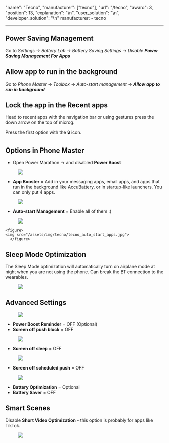 "name": "Tecno",
      "manufacturer": ["tecno"],
      "url": "/tecno",
      "award": 3,
      "position": 13,
      "explanation": "\n",
      "user_solution": "\n",
      "developer_solution": "\n"
manufacturer:
    - tecno

---

## Power Saving Management

Go to _Settings → Battery Lab → Battery Saving Settings → Disable **Power Saving Management For Apps**_

## Allow app to run in the background

Go to _Phone Master → Toolbox → Auto-start management → **Allow app to run in background**_

## Lock the app in the Recent apps

Head to recent apps with the navigation bar or using gestures press the down arrow on the top of microg.

Press the first option with the 🔒 icon.

## Options in Phone Master

* Open Power Marathon → and disabled **Power Boost**

<div class="img-block">
  <figure>
    <img src="/assets/img/tecno/tecno_power_boost.jpg">
      </figure>

</div>
  
* **App Booster** = Add in your messaging apps, email apps, and apps that run in the background like AccuBattery, or in startup-like launchers. You can only put 4 apps.

<div class="img-block">
  <figure>
    <img src="/assets/img/tecno/tecno_power_boost_apps.jpg">
      </figure>

</div>

* **Auto-start Management** = Enable all of them :)

<div class="img-block">
  <figure>
    <img src="/assets/img/tecno/tecno_auto_start.jpg">
      </figure>

    <figure>
    <img src="/assets/img/tecno/tecno_auto_start_apps.jpg">
      </figure>    

</div>  

## Sleep Mode Optimization 

The Sleep Mode optimization will automatically turn on airplane mode at night when you are not using the phone. Can break the BT connection to the wearables.

<div class="img-block">
  <figure>
    <img src="/assets/img/tecno/tecno_sleep_mode_optimization.jpg">
      </figure>

</div>

## Advanced Settings
 
<div class="img-block">
  <figure>
    <img src="/assets/img/tecno/tecno_advanced_settings.jpg">
      </figure>

</div>

* **Power Boost Reminder** = OFF (Optional)
* **Screen off push block** = OFF

<div class="img-block">
  <figure>
    <img src="/assets/img/tecno/tecno_screen_off_push.jpg">
      </figure>

</div>

* **Screen off sleep** = OFF

<div class="img-block">
  <figure>
    <img src="/assets/img/tecno/tecno_screen_off_sleep.jpg">
      </figure>

</div>
  
* **Screen off scheduled push** = OFF

<div class="img-block">
  <figure>
    <img src="/assets/img/tecno/tecno_screen_off_scheduled.jpg">
      </figure>

</div>
  
* **Battery Optimization** =  Optional
* **Battery Saver** = OFF
  
## Smart Scenes

Disable **Short Video Optimization** - this option is probably for apps like TikTok.

<div class="img-block">
  <figure>
    <img src="/assets/img/tecno/tecno_sleep_video.jpg">
      </figure>

</div>


